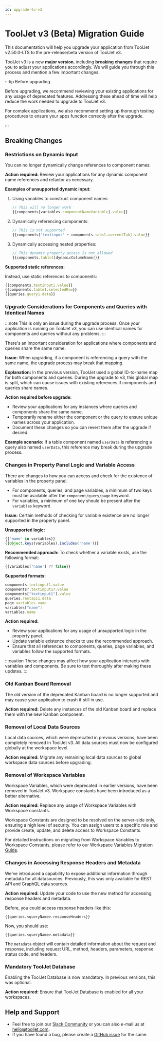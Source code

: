 ```yaml
---
id: upgrade-to-v3
---
```


# ToolJet v3 (Beta) Migration Guide

This documentation will help you upgrade your application from ToolJet v2.50.0-LTS to the pre-release/beta version of ToolJet v3.

ToolJet v3 is a new **major version**, including **breaking changes** that require you to adjust your applications accordingly. We will guide you through this process and mention a few important changes.

:::tip Before upgrading

Before upgrading, we recommend reviewing your existing applications for any usage of deprecated features. Addressing these ahead of time will help reduce the work needed to upgrade to ToolJet v3.

For complex applications, we also recommend setting up thorough testing procedures to ensure your apps function correctly after the upgrade.

:::

## Breaking Changes

### Restrictions on Dynamic Input

You can no longer dynamically change references to component names.

**Action required:** Review your applications for any dynamic component name references and refactor as necessary.

**Examples of unsupported dynamic input:**

1. Using variables to construct component names:
   ```javascript
   // This will no longer work
   {{components[variables.componentNameVariable].value}}
   ```

2. Dynamically referencing components:
   ```javascript
   // This is not supported
   {{components['textinput' + components.tabs1.currentTab].value}}
   ```

3. Dynamically accessing nested properties:
   ```javascript
   // This dynamic property access is not allowed
   {{components.table1[dynamicColumnName]}}
   ```

**Supported static references:**

Instead, use static references to components:

```javascript
{{components.textinput1.value}}
{{components.table1.selectedRow}}
{{queries.query1.data}}
```

### Upgrade Considerations for Components and Queries with Identical Names

:::note
This is only an issue during the upgrade process. Once your application is running on ToolJet v3, you can use identical names for components and queries without any problems.
:::

There's an important consideration for applications where components and queries share the same name.

**Issue:** When upgrading, if a component is referencing a query with the same name, the upgrade process may break that mapping.

**Explanation:** In the previous version, ToolJet used a global ID-to-name map for both components and queries. During the upgrade to v3, this global map is split, which can cause issues with existing references if components and queries share names.

**Action required before upgrade:** 
- Review your applications for any instances where queries and components share the same name.
- Temporarily rename either the component or the query to ensure unique names across your application.
- Document these changes so you can revert them after the upgrade if desired.

**Example scenario:** If a table component named `userData` is referencing a query also named `userData`, this reference may break during the upgrade process.

### Changes in Property Panel Logic and Variable Access

There are changes to how you can access and check for the existence of variables in the property panel.

- For components, queries, and page variables, a minimum of two keys must be available after the `component/query/page` keyword. 
- For variables, a minimum of one key should be present after the `variables` keyword.

**Issue:** Certain methods of checking for variable existence are no longer supported in the property panel.

**Unsupported logic:**
```javascript
{{'name' in variables}}
{{Object.keys(variables).includes('name')}}
```

**Recommended approach:**
To check whether a variable exists, use the following format:
```javascript
{{variables['name'] ?? false}}
```

**Supported formats:**
```javascript
components.textinput1.value
components?.textinput1?.value
components["textinput1"].value
queries.restapi1.data
page.variables.name
variables["name"]
variables.name 
```

**Action required:**
- Review your applications for any usage of unsupported logic in the property panel.
- Update variable existence checks to use the recommended approach.
- Ensure that all references to components, queries, page variables, and variables follow the supported formats.

:::caution
These changes may affect how your application interacts with variables and components. Be sure to test thoroughly after making these updates.
:::

### Old Kanban Board Removal

The old version of the deprecated Kanban board is no longer supported and may cause your application to crash if still in use.

**Action required:** Delete any instances of the old Kanban board and replace them with the new Kanban component.

### Removal of Local Data Sources

Local data sources, which were deprecated in previous versions, have been completely removed in ToolJet v3. All data sources must now be configured globally at the workspace level.

**Action required:** Migrate any remaining local data sources to global workspace data sources before upgrading.

### Removal of Workspace Variables

Workspace Variables, which were deprecated in earlier versions, have been removed in ToolJet v3. Workspace constants have been introduced as a better alternative.

**Action required:** Replace any usage of Workspace Variables with Workspace constants.

Workspace Constants are designed to be resolved on the server-side only, ensuring a high level of security. You can assign users to a specific role and provide create, update, and delete access to Workspace Constants.

For detailed instructions on migrating from Workspace Variables to Workspace Constants, please refer to our [Workspace Variables Migration Guide](https://docs.tooljet.com/docs/beta/org-management/workspaces/workspace-variables-migration).

### Changes in Accessing Response Headers and Metadata

We've introduced a capability to expose additional information through metadata for all datasources. Previously, this was only available for REST API and GraphQL data sources.

**Action required:** Update your code to use the new method for accessing response headers and metadata. 

Before, you could access response headers like this:
```
{{queries.<queryName>.responseHeaders}}
```

Now, you should use:
```
{{queries.<queryName>.metadata}}
```

The `metadata` object will contain detailed information about the request and response, including request URL, method, headers, parameters, response status code, and headers.

### Mandatory ToolJet Database

Enabling the ToolJet Database is now mandatory. In previous versions, this was optional.

**Action required:** Ensure that ToolJet Database is enabled for all your workspaces.

## Help and Support

- Feel free to join our [Slack Community](https://tooljet.com/slack) or you can also e-mail us at hello@tooljet.com.
- If you have found a bug, please create a [GitHub issue](https://github.com/ToolJet/ToolJet/issues) for the same.